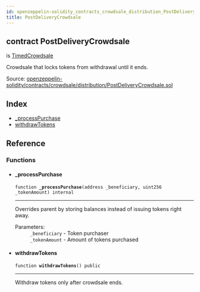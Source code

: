 ```yaml
---
id: openzeppelin-solidity_contracts_crowdsale_distribution_PostDeliveryCrowdsale
title: PostDeliveryCrowdsale
---
```


<div class="contract-doc"><div class="contract"><h2 class="contract-header"><span class="contract-kind">contract</span> PostDeliveryCrowdsale</h2><p class="base-contracts"><span>is</span> <a href="openzeppelin-solidity_contracts_crowdsale_validation_TimedCrowdsale.html">TimedCrowdsale</a></p><p class="description">Crowdsale that locks tokens from withdrawal until it ends.</p><div class="source">Source: <a href="git+https://github.com/2keynet/web3-alpha/blob/v0.0.3/contracts/openzeppelin-solidity/contracts/crowdsale/distribution/PostDeliveryCrowdsale.sol" target="_blank">openzeppelin-solidity/contracts/crowdsale/distribution/PostDeliveryCrowdsale.sol</a></div></div><div class="index"><h2>Index</h2><ul><li><a href="openzeppelin-solidity_contracts_crowdsale_distribution_PostDeliveryCrowdsale.html#_processPurchase">_processPurchase</a></li><li><a href="openzeppelin-solidity_contracts_crowdsale_distribution_PostDeliveryCrowdsale.html#withdrawTokens">withdrawTokens</a></li></ul></div><div class="reference"><h2>Reference</h2><div class="functions"><h3>Functions</h3><ul><li><div class="item function"><span id="_processPurchase" class="anchor-marker"></span><h4 class="name">_processPurchase</h4><div class="body"><code class="signature">function <strong>_processPurchase</strong><span>(address _beneficiary, uint256 _tokenAmount) </span><span>internal </span></code><hr/><div class="description"><p>Overrides parent by storing balances instead of issuing tokens right away.</p></div><dl><dt><span class="label-parameters">Parameters:</span></dt><dd><div><code>_beneficiary</code> - Token purchaser</div><div><code>_tokenAmount</code> - Amount of tokens purchased</div></dd></dl></div></div></li><li><div class="item function"><span id="withdrawTokens" class="anchor-marker"></span><h4 class="name">withdrawTokens</h4><div class="body"><code class="signature">function <strong>withdrawTokens</strong><span>() </span><span>public </span></code><hr/><div class="description"><p>Withdraw tokens only after crowdsale ends.</p></div></div></div></li></ul></div></div></div>
